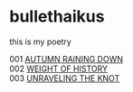 bullethaikus
============

this is my poetry

001 [AUTUMN RAINING DOWN](https://dl.dropboxusercontent.com/u/75065952/bullethaiku1.swf)  
002 [WEIGHT OF HISTORY](https://dl.dropboxusercontent.com/u/75065952/bullethaiku2.swf)  
003 [UNRAVELING THE KNOT](https://dl.dropboxusercontent.com/u/75065952/bullethaiku3.swf)  
